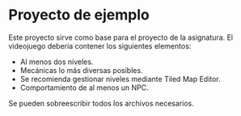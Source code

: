 # Proyecto de ejemplo

Este proyecto sirve como base para el proyecto de la asignatura. El videojuego debería contener los siguientes elementos:

* Al menos dos niveles.
* Mecánicas lo más diversas posibles.
* Se recomienda gestionar niveles mediante Tiled Map Editor.
* Comportamiento de al menos un NPC.

Se pueden sobreescribir todos los archivos necesarios.
